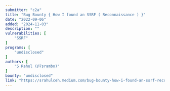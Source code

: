 ```yaml
---
submitter: "c2a"
title: "Bug Bounty { How I found an SSRF ( Reconnaissance ) }"
date: "2022-09-06"
added: "2024-11-03"
description: ""
vulnerabilities: [
    "SSRF"
]
programs: [
    "undisclosed"
]
authors: [
    "S Rahul (@7srambo)"
]
bounty: "undisclosed"
link: "https://srahulceh.medium.com/bug-bounty-how-i-found-an-ssrf-reconnaissance-7b1821a1b1fd"
---
```




